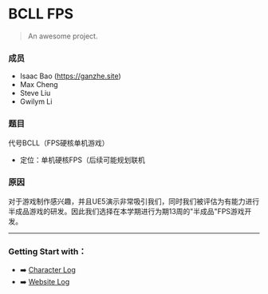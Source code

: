 # BCLL FPS

> An awesome project.

### 成员
- Isaac Bao (https://ganzhe.site)
- Max Cheng
- Steve Liu
- Gwilym Li

### 题目

代号BCLL（FPS硬核单机游戏）
- 定位：单机硬核FPS（后续可能规划联机

### 原因

对于游戏制作感兴趣，并且UE5演示非常吸引我们，同时我们被评估为有能力进行半成品游戏的研发。因此我们选择在本学期进行为期13周的"半成品"FPS游戏开发。

---

### **Getting Start with**：
- ➡️ [Character Log](/logs/readme.md)
- ➡️ [Website Log](/update/readme.md)
